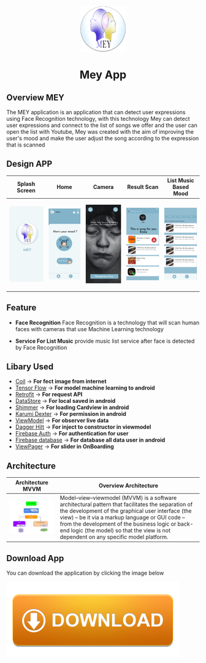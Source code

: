 <p id="downloads" align="center">
	<img src="https://raw.githubusercontent.com/MEY-Mental-Education-Yes/The-Logo-MEY/main/logo_icon.png" height="120px"/>
	<h1 align="center">Mey App</h1>
</p>

## Overview MEY
The MEY application is an application that can detect user expressions using Face Recognition technology, with this technology Mey can detect user expressions and connect to the list of songs we offer and the user can open the list with Youtube, Mey was created with the aim of improving the user's mood and make the user adjust the song according to the expression that is scanned

## Design APP
|Splash Screen| Home | Camera | Result Scan | List Music Based Mood
|--|--|--|--|--|
| <p align= "center"><img src="https://raw.githubusercontent.com/MEY-Mental-Education-Yes/The-Logo-MEY/main/Splash%20Screen.png" width="200"></p> | <p align= "center"><img src="https://raw.githubusercontent.com/MEY-Mental-Education-Yes/The-Logo-MEY/main/HOME.png" width="200"></p> | <p align= "center"><img src="https://raw.githubusercontent.com/MEY-Mental-Education-Yes/The-Logo-MEY/main/camera.png" width="200"></p> | <p align="center"><img src="https://raw.githubusercontent.com/MEY-Mental-Education-Yes/The-Logo-MEY/main/result%20scan.png" width="200"></p> | <p align="center"><img src="https://raw.githubusercontent.com/MEY-Mental-Education-Yes/The-Logo-MEY/main/List%20Music%20Based%20Mood.png" width="200"></p> 

## Feature
- **Face Recognition**
   Face Recognition is a technology that will scan human faces with cameras that use Machine Learning technology
   
- **Service For List Music**
   provide music list service after face is detected by Face Recognition
   
## Libary Used
- [Coil](https://coil-kt.github.io/coil/) -> **For fect image from internet**
- [Tensor Flow](https://www.tensorflow.org/lite/inference_with_metadata/lite_support) -> **For model machine learning to android**
- [Retrofit](https://square.github.io/retrofit/) -> **For request API**
- [DataStore](https://developer.android.com/topic/libraries/architecture/datastore?hl=id) -> **For local saved in android**
- [Shimmer](https://facebook.github.io/shimmer-android/) -> **For loading Cardview in android**
- [Karumi Dexter](https://github.com/Karumi/Dexter) -> **For permission in android**
- [ViewModel](https://developer.android.com/topic/libraries/architecture/viewmodel) -> **For observer live data**
- [Dagger Hilt](https://developer.android.com/training/dependency-injection/hilt-android?hl=id) -> **For inject to constructor in viewmodel**
- [Firebase Auth](https://firebase.google.com/products/auth?gclsrc=aw.ds&gclid=CjwKCAjw14uVBhBEEiwAaufYx_byR8Qg-gpiqSa2sBK6Kh04k0UaCVVXoyVaw9AAQYgXD-0NtY6FLBoCrwwQAvD_BwE) -> **For authentication for user**
- [Firebase database](https://firebase.google.com/products/realtime-database?gclsrc=aw.ds&gclid=CjwKCAjw14uVBhBEEiwAaufYx6T0mwE4qaer1nVB4A20GkmtkOnEz3aQCkRLorW1z9fyI1mSEFCLHxoCeSMQAvD_BwE) -> **For database all data user in android**
- [ViewPager](https://developer.android.com/training/animation/screen-slide) -> **For slider in OnBoarding**

## Architecture
|Architecture MVVM | Overview Architecture |
|--|--|
|<p align="center"><img src="https://raw.githubusercontent.com/MEY-Mental-Education-Yes/The-Logo-MEY/main/mvvm.png" width="350"></p> | Model–view–viewmodel (MVVM) is a software architectural pattern that facilitates the separation of the development of the graphical user interface (the view) – be it via a markup language or GUI code – from the development of the business logic or back-end logic (the model) so that the view is not dependent on any specific model platform.


## Download App
You can download the application by clicking the image below 

[![name](https://raw.githubusercontent.com/MEY-Mental-Education-Yes/The-Logo-MEY/main/download.png)](https://github.com/MEY-Mental-Education-Yes/MEY_APP/releases/tag/1.0.0)

